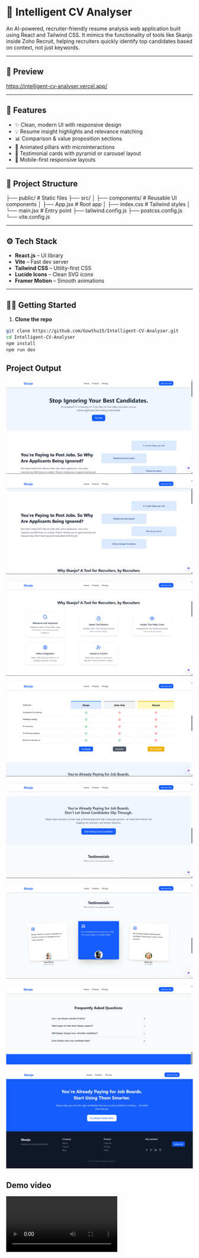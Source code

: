 # 🧠 Intelligent CV Analyser

An AI-powered, recruiter-friendly resume analysis web application built using React and Tailwind CSS. It mimics the functionality of tools like Skanjo inside Zoho Recruit, helping recruiters quickly identify top candidates based on context, not just keywords.

---

## 📸 Preview

https://intelligent-cv-analyser.vercel.app/

---

## 🚀 Features

- ✨ Clean, modern UI with responsive design
- 💡 Resume insight highlights and relevance matching
- 📊 Comparison & value proposition sections
- 🧩 Animated pillars with microinteractions
- 💬 Testimonial cards with pyramid or carousel layout
- 📱 Mobile-first responsive layouts

---

## 📁 Project Structure

├── public/ # Static files
├── src/
│ ├── components/ # Reusable UI components
│ ├── App.jsx # Root app
│ ├── index.css # Tailwind styles
│ └── main.jsx # Entry point
├── tailwind.config.js
├── postcss.config.js
└── vite.config.js


---

## ⚙️ Tech Stack

- **React.js** – UI library
- **Vite** – Fast dev server
- **Tailwind CSS** – Utility-first CSS
- **Lucide Icons** – Clean SVG icons
- **Framer Motion** – Smooth animations

---

## 🧑‍💻 Getting Started

1. **Clone the repo**

```bash
git clone https://github.com/Gowthu15/Intelligent-CV-Analyser.git
cd Intelligent-CV-Analyser
npm install
npm run dev

```
## Project Output

![alt text](image.png)

![alt text](image-1.png)

![alt text](image-2.png)

![alt text](image-3.png)

![alt text](image-4.png)

![alt text](image-5.png)

![alt text](image-6.png)

![alt text](image-7.png)

## Demo video

<video controls src="Vite + React - Google Chrome 2025-07-03 07-55-35.mp4" title="Title"></video>
